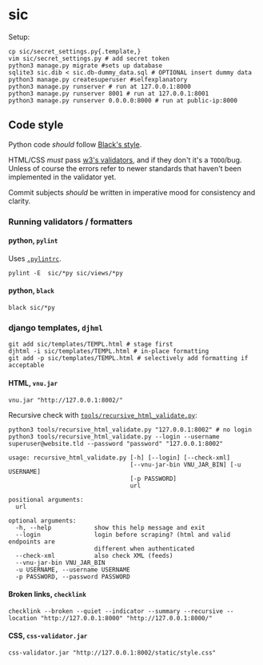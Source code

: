 # sic

Setup:

```shell
cp sic/secret_settings.py{.template,}
vim sic/secret_settings.py # add secret token
python3 manage.py migrate #sets up database
sqlite3 sic.dib < sic.db-dummy_data.sql # OPTIONAL insert dummy data
python3 manage.py createsuperuser #selfexplanatory
python3 manage.py runserver # run at 127.0.0.1:8000
python3 manage.py runserver 8001 # run at 127.0.0.1:8001
python3 manage.py runserver 0.0.0.0:8000 # run at public-ip:8000
```

## Code style

Python code *should* follow [Black's style](https://github.com/psf/black).

HTML/CSS *must* pass [w3's validators](https://validator.w3.org/), and if they don't it's a `TODO`/bug. Unless of course the errors refer to newer standards that haven't been implemented in the validator yet.

Commit subjects *should* be written in imperative mood for consistency and clarity.

### Running validators / formatters

#### python, `pylint`

Uses [`.pylintrc`](.pylintrc).

```shell
pylint -E  sic/*py sic/views/*py
```

#### python, `black`

```shell
black sic/*py
```

### django templates, `djhml`

```shell
git add sic/templates/TEMPL.html # stage first
djhtml -i sic/templates/TEMPL.html # in-place formatting
git add -p sic/templates/TEMPL.html # selectively add formatting if acceptable
```

#### HTML, `vnu.jar`

```shell
vnu.jar "http://127.0.0.1:8002/"
```

Recursive check with [`tools/recursive_html_validate.py`](tools/recursive_html_validate.py):

```shell
python3 tools/recursive_html_validate.py "127.0.0.1:8002" # no login
python3 tools/recursive_html_validate.py --login --username superuser@website.tld --password "password" "127.0.0.1:8002"
```

```
usage: recursive_html_validate.py [-h] [--login] [--check-xml]
                                  [--vnu-jar-bin VNU_JAR_BIN] [-u USERNAME]
                                  [-p PASSWORD]
                                  url

positional arguments:
  url

optional arguments:
  -h, --help            show this help message and exit
  --login               login before scraping? (html and valid endpoints are
                        different when authenticated
  --check-xml           also check XML (feeds)
  --vnu-jar-bin VNU_JAR_BIN
  -u USERNAME, --username USERNAME
  -p PASSWORD, --password PASSWORD
```

#### Broken links, `checklink`

```shell
checklink --broken --quiet --indicator --summary --recursive --location "http://127.0.0.1:8000" "http://127.0.0.1:8000/"
```

#### CSS, `css-validator.jar`

```shell
css-validator.jar "http://127.0.0.1:8002/static/style.css"
```
